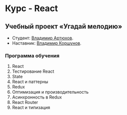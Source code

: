 # Курс - React

## Учебный проект «Угадай мелодию»
* Студент: [Владимир Артюхов](https://up.htmlacademy.ru/ecmascript/11/user/1095935).
* Наставник: [Владимир Коршунов](https://htmlacademy.ru/profile/bekobou).

### Программа обучения
1. React
2. Тестирование React
3. State
4. React и паттерны
5. Redux
6. Оптимизация и производительность
7. Асинхронность в Redux
8. React Router
9. React и типизация
